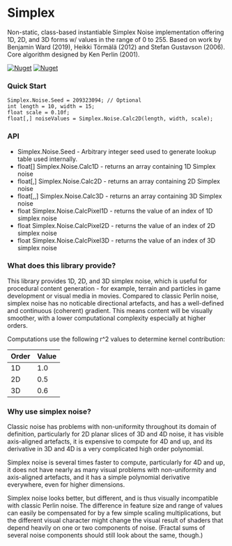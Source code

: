 # Simplex

Non-static, class-based instantiable Simplex Noise implementation offering 1D, 2D, and 3D forms w/ values in the range of 0 to 255. Based on work by Benjamin Ward (2019), Heikki Törmälä (2012) and Stefan Gustavson (2006). Core algorithm designed by Ken Perlin (2001). 

[![Nuget](https://img.shields.io/nuget/v/SimplexNoise.svg?logo=nuget)](https://www.nuget.org/packages/Simplex/2.0.5)
[![Nuget](https://img.shields.io/nuget/dt/SimplexNoise.svg)](https://www.nuget.org/packages/Simplex/2.0.5)

### Quick Start

    Simplex.Noise.Seed = 209323094; // Optional
    int length = 10, width = 15;
    float scale = 0.10f;
    float[,] noiseValues = Simplex.Noise.Calc2D(length, width, scale);


### API

- Simplex.Noise.Seed - Arbitrary integer seed used to generate lookup table used internally.
- float[] Simplex.Noise.Calc1D - returns an array containing 1D Simplex noise
- float[,] Simplex.Noise.Calc2D - returns an array containing 2D Simplex noise
- float[,,] Simplex.Noise.Calc3D - returns an array containing 3D Simplex noise
- float Simplex.Noise.CalcPixel1D - returns the value of an index of 1D simplex noise
- float Simplex.Noise.CalcPixel2D - returns the value of an index of 2D simplex noise
- float Simplex.Noise.CalcPixel3D - returns the value of an index of 3D simplex noise


### What does this library provide?

This library provides 1D, 2D, and 3D simplex noise, which is useful for procedural content generation - for example, terrain and particles in game development or visual media in movies. Compared to classic Perlin noise, simplex noise has no noticable directional artefacts, and has a well-defined and continuous (coherent) gradient. This means content will be visually smoother, with a lower computational complexity especially at higher orders.

Computations use the following r^2 values to determine kernel contribution:

| Order | Value |
|-------|-------|
| 1D    | 1.0   |
| 2D    | 0.5   |
| 3D    | 0.6   |


### Why use simplex noise?

Classic noise has problems with non-uniformity throughout its domain of definition, particularly for 2D planar slices of 3D and 4D noise, it has visible axis-aligned artefacts, it is expensive to compute for 4D and up, and its derivative in 3D and 4D is a very complicated high order polynomial.

Simplex noise is several times faster to compute, particularly for 4D and up, it does not have nearly as many visual problems with non-uniformity and axis-aligned artefacts, and it has a simple polynomial derivative everywhere, even for higher dimensions.

Simplex noise looks better, but different, and is thus visually incompatible with classic Perlin noise. The difference in feature size and range of values can easily be compensated for by a few simple scaling multiplications, but the different visual character might change the visual result of shaders that depend heavily on one or two components of noise. (Fractal sums of several noise components should still look about the same, though.)

